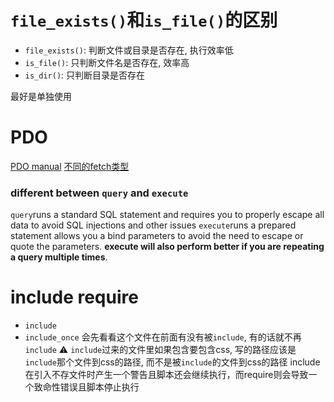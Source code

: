 # `file_exists()`和`is_file()`的区别
- `file_exists()`: 判断文件或目录是否存在, 执行效率低
- `is_file()`: 只判断文件名是否存在, 效率高
- `is_dir()`: 只判断目录是否存在

最好是单独使用

# PDO
[PDO manual](http://php.net/manual/en/class.pdo.php)
[不同的fetch类型](https://www.php.net/manual/zh/pdostatement.fetch.php)

### different between `query` and `execute`
`query`runs a standard SQL statement and requires you to properly escape all data to avoid SQL injections and other issues
`execute`runs a prepared statement allows you a bind parameters to avoid the need to escape or quote the parameters. **execute will also perform better if you are repeating a query multiple times**.

# include require
- `include`
- `include_once` 会先看看这个文件在前面有没有被`include`, 有的话就不再`include`
:warning: `include`过来的文件里如果包含要包含css, 写的路径应该是`include`那个文件到css的路径, 而不是被`include`的文件到css的路径
include在引入不存文件时产生一个警告且脚本还会继续执行，而require则会导致一个致命性错误且脚本停止执行
